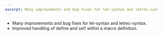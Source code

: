 ```yaml
---
excerpt: Many improvements and bug fixes for let-syntax and letrec-syntax...
---
```

- Many improvements and bug fixes for let-syntax and letrec-syntax.
- Improved handling of define and set! within a macro definition.

